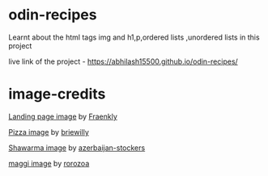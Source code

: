 # odin-recipes

Learnt about the html tags img and h1,p,ordered lists ,unordered lists in this project

live link of the project - https://abhilash15500.github.io/odin-recipes/


# image-credits 

[Landing page image](https://unsplash.com/photos/white-and-red-labeled-book-rN_RMqSXRKw) by [Fraenkly](https://unsplash.com/@fraenkly) 

[Pizza image](https://unsplash.com/photos/pizza-on-chopping-board-MqT0asuoIcU) by  [briewilly](https://unsplash.com/@briewilly)


[Shawarma image](https://www.freepik.com/free-photo/arabic-street-food-shaurma-lavash-wooden-platter_5588290.htm#fromView=search&page=1&position=45&uuid=8481b599-615c-4802-a5d7-79b5920da665)  by [azerbaijan-stockers](https://www.freepik.com/author/azerbaijan-stockers)



[maggi image](https://www.freepik.com/free-photo/forkful-steaming-spaghetti-with-shiny-noodles-hint-tomato-sauce_135008536.htm#fromView=search&page=1&position=42&uuid=282cc766-ce3a-4a84-a660-539eaf29b54e) by [rorozoa](https://www.freepik.com/author/rorozoa)
